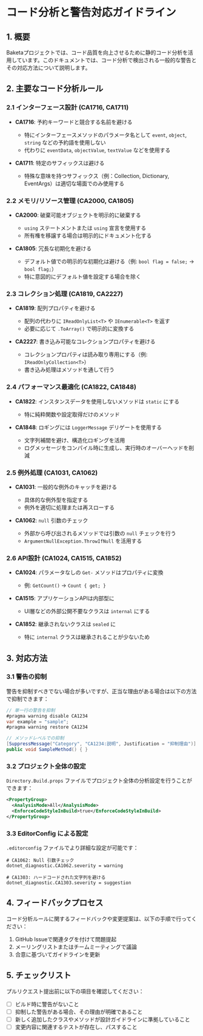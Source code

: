 # コード分析と警告対応ガイドライン

## 1. 概要

Baketaプロジェクトでは、コード品質を向上させるために静的コード分析を活用しています。このドキュメントでは、コード分析で検出される一般的な警告とその対応方法について説明します。

## 2. 主要なコード分析ルール

### 2.1 インターフェース設計 (CA1716, CA1711)

- **CA1716**: 予約キーワードと競合する名前を避ける
  - 特にインターフェースメソッドのパラメータ名として `event`, `object`, `string` などの予約語を使用しない
  - 代わりに `eventData`, `objectValue`, `textValue` などを使用する

- **CA1711**: 特定のサフィックスは避ける
  - 特殊な意味を持つサフィックス（例：Collection, Dictionary, EventArgs）は適切な場面でのみ使用する

### 2.2 メモリ/リソース管理 (CA2000, CA1805)

- **CA2000**: 破棄可能オブジェクトを明示的に破棄する
  - `using` ステートメントまたは `using` 宣言を使用する
  - 所有権を移譲する場合は明示的にドキュメント化する

- **CA1805**: 冗長な初期化を避ける
  - デフォルト値での明示的な初期化は避ける（例: `bool flag = false;` → `bool flag;`）
  - 特に意図的にデフォルト値を設定する場合を除く

### 2.3 コレクション処理 (CA1819, CA2227)

- **CA1819**: 配列プロパティを避ける
  - 配列の代わりに `IReadOnlyList<T>` や `IEnumerable<T>` を返す
  - 必要に応じて `.ToArray()` で明示的に変換する

- **CA2227**: 書き込み可能なコレクションプロパティを避ける
  - コレクションプロパティは読み取り専用にする（例: `IReadOnlyCollection<T>`）
  - 書き込み処理はメソッドを通して行う

### 2.4 パフォーマンス最適化 (CA1822, CA1848)

- **CA1822**: インスタンスデータを使用しないメソッドは `static` にする
  - 特に純粋関数や設定取得だけのメソッド

- **CA1848**: ロギングには `LoggerMessage` デリゲートを使用する
  - 文字列補間を避け、構造化ロギングを活用
  - ログメッセージをコンパイル時に生成し、実行時のオーバーヘッドを削減

### 2.5 例外処理 (CA1031, CA1062)

- **CA1031**: 一般的な例外のキャッチを避ける
  - 具体的な例外型を指定する
  - 例外を適切に処理または再スローする

- **CA1062**: `null` 引数のチェック
  - 外部から呼び出されるメソッドでは引数の `null` チェックを行う
  - `ArgumentNullException.ThrowIfNull` を活用する

### 2.6 API設計 (CA1024, CA1515, CA1852)

- **CA1024**: パラメータなしの `Get-` メソッドはプロパティに変換
  - 例: `GetCount()` → `Count { get; }`

- **CA1515**: アプリケーションAPIは内部型に
  - UI層などの外部公開不要なクラスは `internal` にする

- **CA1852**: 継承されないクラスは `sealed` に
  - 特に `internal` クラスは継承されることが少ないため

## 3. 対応方法

### 3.1 警告の抑制

警告を抑制すべきでない場合が多いですが、正当な理由がある場合は以下の方法で抑制できます：

```csharp
// 単一行の警告を抑制
#pragma warning disable CA1234
var example = "sample";
#pragma warning restore CA1234

// メソッドレベルでの抑制
[SuppressMessage("Category", "CA1234:説明", Justification = "抑制理由")]
public void SampleMethod() { }
```

### 3.2 プロジェクト全体の設定

`Directory.Build.props` ファイルでプロジェクト全体の分析設定を行うことができます：

```xml
<PropertyGroup>
  <AnalysisMode>All</AnalysisMode>
  <EnforceCodeStyleInBuild>true</EnforceCodeStyleInBuild>
</PropertyGroup>
```

### 3.3 EditorConfig による設定

`.editorconfig` ファイルでより詳細な設定が可能です：

```
# CA1062: Null 引数チェック
dotnet_diagnostic.CA1062.severity = warning

# CA1303: ハードコードされた文字列を避ける
dotnet_diagnostic.CA1303.severity = suggestion
```

## 4. フィードバックプロセス

コード分析ルールに関するフィードバックや変更提案は、以下の手順で行ってください：

1. GitHub Issueで関連タグを付けて問題提起
2. メーリングリストまたはチームミーティングで議論
3. 合意に基づいてガイドラインを更新

## 5. チェックリスト

プルリクエスト提出前に以下の項目を確認してください：

- [ ] ビルド時に警告がないこと
- [ ] 抑制した警告がある場合、その理由が明確であること
- [ ] 新しく追加したクラスやメソッドが設計ガイドラインに準拠していること
- [ ] 変更内容に関連するテストが存在し、パスすること
